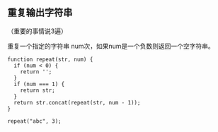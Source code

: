 ## 重复输出字符串

（重要的事情说3遍）

重复一个指定的字符串 num次，如果num是一个负数则返回一个空字符串。
```
function repeat(str, num) {
  if (num < 0) {
    return '';
  }
  if (num === 1) {
    return str;
  }
  return str.concat(repeat(str, num - 1));
}

repeat("abc", 3);

```